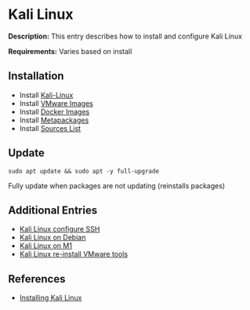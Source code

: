 # Kali Linux

**Description:** This entry describes how to install and configure Kali Linux

**Requirements:** Varies based on install

## Installation

* Install [Kali-Linux](https://www.kali.org/downloads/)
* Install [VMware Images](https://www.offensive-security.com/kali-linux-vm-vmware-virtualbox-image-download/)
* Install [Docker Images](https://www.kali.org/docs/containers/official-kalilinux-docker-images/)
* Install [Metapackages](https://www.kali.org/news/kali-linux-metapackages/)
* Install [Sources List](https://docs.kali.org/general-use/kali-linux-sources-list-repositories)

## Update

```
sudo apt update && sudo apt -y full-upgrade
```

Fully update when packages are not updating (reinstalls packages)

## Additional Entries

* [Kali Linux configure SSH](https://github.com/sneakerhax/Arsenal/blob/main/Tools/Kali_Linux/Entries/Kali_Linux_configure_SSH.md)
* [Kali Linux on Debian](https://github.com/sneakerhax/Arsenal/blob/main/Tools/Kali_Linux/Entries/Kali_Linux_on_Debian.md)
* [Kali Linux on M1](https://github.com/sneakerhax/Arsenal/blob/main/Tools/Kali_Linux/Entries/Kali_Linux_on_M1.md)
* [Kali Linux re-install VMware tools](https://github.com/sneakerhax/Arsenal/blob/main/Tools/Kali_Linux/Entries/Kali_Linux__re-install_VMware_tools.md)
  
## References
* [Installing Kali Linux](https://www.kali.org/docs/installation/)
